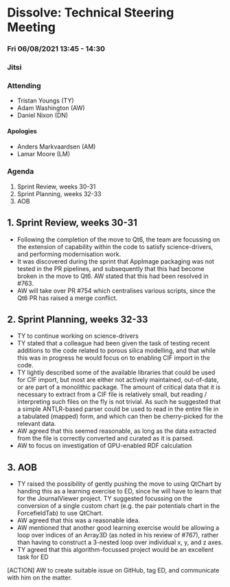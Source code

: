 # Dissolve: Technical Steering Meeting
### Fri 06/08/2021 13:45 - 14:30
### Jitsi

### Attending

- Tristan Youngs (TY)
- Adam Washington (AW)
- Daniel Nixon (DN)

#### Apologies

- Anders Markvaardsen (AM)
- Lamar Moore (LM)

### Agenda

1. Sprint Review, weeks 30-31
2. Sprint Planning, weeks 32-33
3. AOB

## 1. Sprint Review, weeks 30-31
- Following the completion of the move to Qt6, the team are focussing on the extension of capability within the code to satisfy science-drivers, and performing modernisation work.
- It was discovered during the sprint that AppImage packaging was not tested in the PR pipelines, and subsequently that this had become broken in the move to Qt6. AW stated that this had been resolved in #763.
- AW will take over PR #754 which centralises various scripts, since the Qt6 PR has raised a merge conflict.

## 2. Sprint Planning, weeks 32-33

- TY to continue working on science-drivers
- TY stated that a colleague had been given the task of testing recent additions to the code related to porous silica modelling, and that while this was in progress he would focus on to enabling CIF import in the code.
- TY lightly described some of the available libraries that could be used for CIF import, but most are either not actively maintained, out-of-date, or are part of a monolithic package. The amount of critical data that it is necessary to extract from a CIF file is relatively small, but reading / interpreting such files on the fly is not trivial. As such he suggested that a simple ANTLR-based parser could be used to read in the entire file in a tabulated (mapped) form, and which can then be cherry-picked for the relevant data.
- AW agreed that this seemed reasonable, as long as the data extracted from the file is correctly converted and curated as it is parsed.
- AW to focus on investigation of GPU-enabled RDF calculation

## 3. AOB

- TY raised the possibility of gently pushing the move to using QtChart by handing this as a learning exercise to ED, since he will have to learn that for the JournalViewer project. TY suggested focussing on the conversion of a single custom chart (e.g. the pair potentials chart in the ForcefieldTab) to use QtChart.
- AW agreed that this was a reasonable idea.
- AW mentioned that another good learning exercise would be allowing a loop over indices of an Array3D (as noted in his review of #767), rather than having to construct a 3-nested loop over individual x, y, and z axes.
- TY agreed that this algorithm-focussed project would be an excellent task for ED

[ACTION] AW to create suitable issue on GitHub, tag ED, and communicate with him on the matter.
